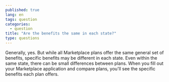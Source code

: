 ```yaml
---
published: true
lang: en
tags: question
categories:
  - question
title: "Are the benefits the same in each state?"
type: questions
---
```


Generally, yes. But while all Marketplace plans offer the same general set of benefits, specific benefits may be different in each state. Even within the same state, there can be small differences between plans. When you fill out your Marketplace application and compare plans, you'll see the specific benefits each plan offers.
